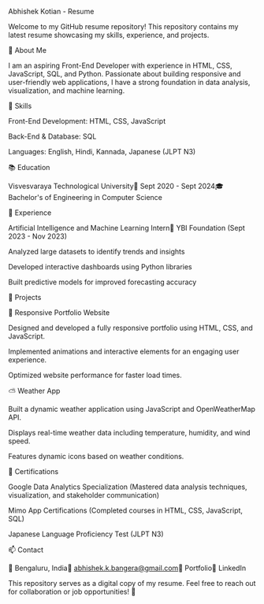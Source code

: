 Abhishek Kotian - Resume

Welcome to my GitHub resume repository! This repository contains my latest resume showcasing my skills, experience, and projects.

📄 About Me

I am an aspiring Front-End Developer with experience in HTML, CSS, JavaScript, SQL, and Python. Passionate about building responsive and user-friendly web applications, I have a strong foundation in data analysis, visualization, and machine learning.

🎯 Skills

Front-End Development: HTML, CSS, JavaScript

Back-End & Database: SQL

Languages: English, Hindi, Kannada, Japanese (JLPT N3)

📚 Education

Visvesvaraya Technological University📆 Sept 2020 - Sept 2024🎓 Bachelor's of Engineering in Computer Science

💼 Experience

Artificial Intelligence and Machine Learning Intern📍 YBI Foundation (Sept 2023 - Nov 2023)

Analyzed large datasets to identify trends and insights

Developed interactive dashboards using Python libraries

Built predictive models for improved forecasting accuracy

🚀 Projects

🔗 Responsive Portfolio Website

Designed and developed a fully responsive portfolio using HTML, CSS, and JavaScript.

Implemented animations and interactive elements for an engaging user experience.

Optimized website performance for faster load times.

⛅ Weather App

Built a dynamic weather application using JavaScript and OpenWeatherMap API.

Displays real-time weather data including temperature, humidity, and wind speed.

Features dynamic icons based on weather conditions.

📜 Certifications

Google Data Analytics Specialization (Mastered data analysis techniques, visualization, and stakeholder communication)

Mimo App Certifications (Completed courses in HTML, CSS, JavaScript, SQL)

Japanese Language Proficiency Test (JLPT N3)

📫 Contact

📍 Bengaluru, India📧 abhishek.k.bangera@gmail.com🔗 Portfolio🔗 LinkedIn

This repository serves as a digital copy of my resume. Feel free to reach out for collaboration or job opportunities! 🚀



